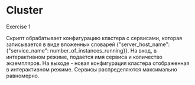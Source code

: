 # Cluster
Exercise 1

Скрипт обрабатывает конфигурацию кластера с сервисами, которая записывается в виде вложенных словарей
{"server_host_name": {"service_name": number_of_instances_running}}.
На вход, в интерактивном режиме, подается имя сервиса и количество экземпляров. На выходе - новая конфигурация кластера отображенная в интерактивном режиме. Сервисы распределяются максимально равномерно.

